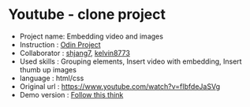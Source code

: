 # Youtube - clone project <br />
- Project name: Embedding video and images <br />
- Instruction : [Odin Project](https://www.theodinproject.com/courses/html5-and-css3/lessons/embedding-images-and-video) <br />
- Collaborator : [shjang7](https://github.com/shjang7), [kelvin8773](https://github.com/kelvin8773) <br />
- Used skills : Grouping elements, Insert video with embedding, Insert thumb up images <br />
- language : html/css <br />
- Original url : https://www.youtube.com/watch?v=fIbfdeJaSVg <br />
- Demo version : [Follow this think](https://shjang7.github.io/youtube/)
